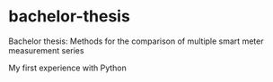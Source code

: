# bachelor-thesis

Bachelor thesis: Methods for the comparison of multiple smart meter measurement series

My first experience with Python 
